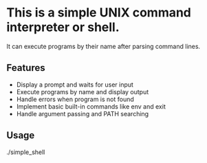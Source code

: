 # This is a simple UNIX command interpreter or shell.
It can execute programs by their name after parsing command lines.

## Features

- Display a prompt and waits for user input
- Execute programs by name and display output
- Handle errors when program is not found
- Implement basic built-in commands like env and exit
- Handle argument passing and PATH searching

## Usage

./simple_shell
